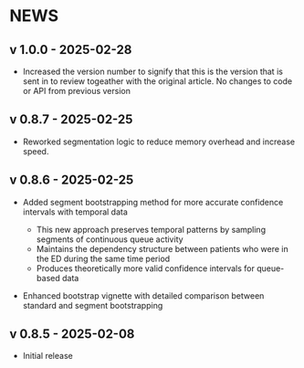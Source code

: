 # NEWS

## v 1.0.0 - 2025-02-28

* Increased the version number to signify that this is the version that is sent in to review togeather with the original article. No changes to code or API from previous version


## v 0.8.7 - 2025-02-25

* Reworked segmentation logic to reduce memory overhead and increase speed.


## v 0.8.6 - 2025-02-25

* Added segment bootstrapping method for more accurate confidence intervals with temporal data
  * This new approach preserves temporal patterns by sampling segments of continuous queue activity
  * Maintains the dependency structure between patients who were in the ED during the same time period
  * Produces theoretically more valid confidence intervals for queue-based data

* Enhanced bootstrap vignette with detailed comparison between standard and segment bootstrapping

## v 0.8.5 - 2025-02-08

* Initial release
